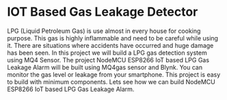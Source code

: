 # IOT Based Gas Leakage Detector

LPG (Liquid Petroleum Gas) is use almost in every house for cooking purpose. This gas is highly inflammable and need to be careful while using it. There are situations where accidents have occurred and huge damage has been seen. In this project we will build a LPG gas detection system using MQ4 Sensor. The project NodeMCU ESP8266 IoT based LPG Gas Leakage Alarm will be built using MQ4gas sensor and Blynk. You can monitor the gas level or leakage from your smartphone. This project is easy to build with minimum components. Lets see how we can build NodeMCU ESP8266 IoT based LPG Gas Leakage Alarm.

